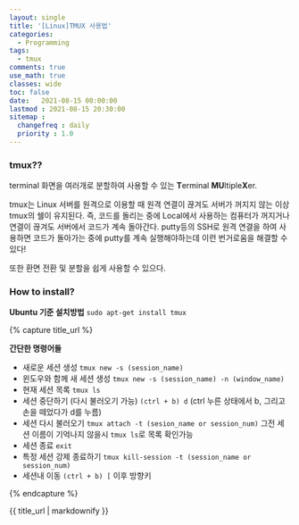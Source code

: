 ```yaml
---
layout: single
title: '[Linux]TMUX 사용법'
categories:
  - Programming
tags:
  - tmux
comments: true  
use_math: true
classes: wide
toc: false
date:   2021-08-15 00:00:00 
lastmod : 2021-08-15 20:30:00 
sitemap :
  changefreq : daily
  priority : 1.0
---
```

### tmux??

terminal 화면을 여러개로 분할하여 사용할 수 있는 **T**erminal **MU**ltiple**X**er.

tmux는 Linux 서버를 원격으로 이용할 때 원격 연결이 끊겨도 서버가 꺼지지 않는 이상 tmux의 쉘이 유지된다. 즉, 코드를 돌리는 중에 Local에서 사용하는 컴퓨터가 꺼지거나 연결이 끊겨도 서버에서 코드가 계속 돌아간다. putty등의 SSH로 원격 연결을 하여 사용하면 코드가 돌아가는 중에 putty를 계속 실행해야하는데 이런 번거로움을 해결할 수 있다!

또한 환면 전환 및 분할을 쉽게 사용할 수 있으다.

### How to install?

**Ubuntu 기준 설치방법**
`sudo apt-get install tmux`

{% capture title_url %}

  **간단한 명령어들**
  - 새로운 세션 생성
    `tmux new -s (session_name)`
  - 윈도우와 함께 새 세션 생성
    `tmux new -s (session_name) -n (window_name)`
  - 현재 세션 목록
    `tmux ls`
  - 세션 중단하기 (다시 불러오기 가능)
    `(ctrl + b) d` 
    (ctrl 누른 상태에서 b, 그리고 손을 떼었다가 d를 누름)
  - 세션 다시 불러오기
    `tmux attach -t (sesion_name or session_num)`
    그전 세션 이름이 기억나지 않을시 `tmux ls`로 목록 확인가능
  - 세션 종료
    `exit`
  - 특정 세션 강제 종료하기
    `tmux kill-session -t (session_name or session_num)`    
  - 세션내 이동
    `(ctrl + b) [` 이후 방향키

{% endcapture %}
<div class="notice--info">{{ title_url | markdownify }}</div>
